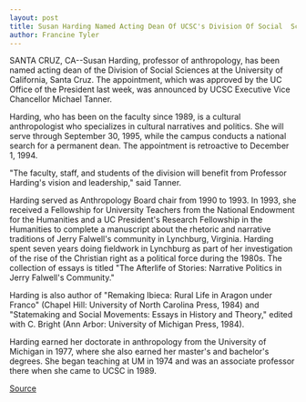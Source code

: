 ```yaml
---
layout: post
title: Susan Harding Named Acting Dean Of UCSC's Division Of Social  Sciences
author: Francine Tyler
---
```


SANTA CRUZ, CA--Susan Harding, professor of anthropology, has  been named acting dean of the Division of Social Sciences at the  University of California, Santa Cruz. The appointment, which was  approved by the UC Office of the President last week, was announced  by UCSC Executive Vice Chancellor Michael Tanner.

Harding, who has been on the faculty since 1989, is a cultural  anthropologist who specializes in cultural narratives and politics.  She will serve through September 30, 1995, while the campus  conducts a national search for a permanent dean. The appointment is  retroactive to December 1, 1994.

"The faculty, staff, and students of the division will benefit  from Professor Harding's vision and leadership," said Tanner.

Harding served as Anthropology Board chair from 1990 to  1993\. In 1993, she received a Fellowship for University Teachers  from the National Endowment for the Humanities and a UC  President's Research Fellowship in the Humanities to complete a  manuscript about the rhetoric and narrative traditions of Jerry  Falwell's community in Lynchburg, Virginia. Harding spent seven  years doing fieldwork in Lynchburg as part of her investigation of  the rise of the Christian right as a political force during the 1980s.  The collection of essays is titled "The Afterlife of Stories:  Narrative Politics in Jerry Falwell's Community."

Harding is also author of "Remaking Ibieca: Rural Life in Aragon  under Franco" (Chapel Hill: University of North Carolina Press, 1984)  and "Statemaking and Social Movements: Essays in History and  Theory," edited with C. Bright (Ann Arbor: University of Michigan  Press, 1984).

Harding earned her doctorate in anthropology from the  University of Michigan in 1977, where she also earned her master's  and bachelor's degrees. She began teaching at UM in 1974 and was an  associate professor there when she came to UCSC in 1989.

[Source](http://www1.ucsc.edu/news_events/press_releases/archive/94-95/01-95/011395-Susan_Harding_named.html "Permalink to 011395-Susan_Harding_named")
